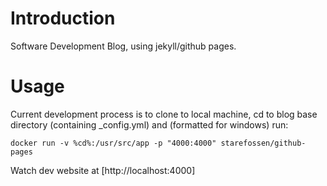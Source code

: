 # Introduction
Software Development Blog, using jekyll/github pages.
# Usage
Current development process is to clone to local machine, cd to blog base directory (containing \_config.yml) and (formatted for windows) run:
```
docker run -v %cd%:/usr/src/app -p "4000:4000" starefossen/github-pages
```

Watch dev website at [http://localhost:4000]

